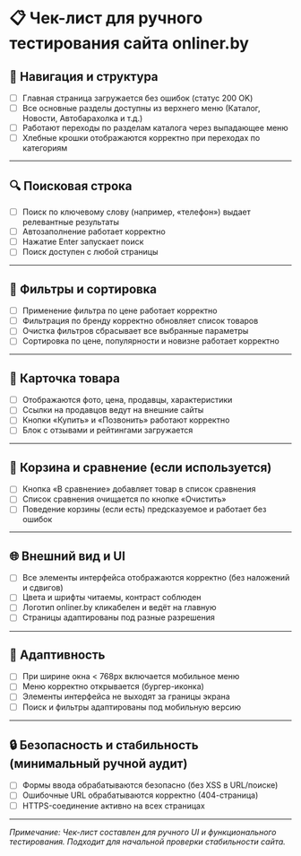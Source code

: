 # 📋 Чек-лист для ручного тестирования сайта onliner.by

## 🧭 Навигация и структура
- [ ] Главная страница загружается без ошибок (статус 200 OK)
- [ ] Все основные разделы доступны из верхнего меню (Каталог, Новости, Автобарахолка и т.д.)
- [ ] Работают переходы по разделам каталога через выпадающее меню
- [ ] Хлебные крошки отображаются корректно при переходах по категориям

---

## 🔍 Поисковая строка
- [ ] Поиск по ключевому слову (например, «телефон») выдает релевантные результаты
- [ ] Автозаполнение работает корректно
- [ ] Нажатие Enter запускает поиск
- [ ] Поиск доступен с любой страницы

---

## 🧰 Фильтры и сортировка
- [ ] Применение фильтра по цене работает корректно
- [ ] Фильтрация по бренду корректно обновляет список товаров
- [ ] Очистка фильтров сбрасывает все выбранные параметры
- [ ] Сортировка по цене, популярности и новизне работает корректно

---

## 📄 Карточка товара
- [ ] Отображаются фото, цена, продавцы, характеристики
- [ ] Ссылки на продавцов ведут на внешние сайты
- [ ] Кнопки «Купить» и «Позвонить» работают корректно
- [ ] Блок с отзывами и рейтингами загружается

---

## 🛒 Корзина и сравнение (если используется)
- [ ] Кнопка «В сравнение» добавляет товар в список сравнения
- [ ] Список сравнения очищается по кнопке «Очистить»
- [ ] Поведение корзины (если есть) предсказуемое и работает без ошибок

---

## 🌐 Внешний вид и UI
- [ ] Все элементы интерфейса отображаются корректно (без наложений и сдвигов)
- [ ] Цвета и шрифты читаемы, контраст соблюден
- [ ] Логотип onliner.by кликабелен и ведёт на главную
- [ ] Страницы адаптированы под разные разрешения

---

## 📱 Адаптивность
- [ ] При ширине окна < 768px включается мобильное меню
- [ ] Меню корректно открывается (бургер-иконка)
- [ ] Элементы интерфейса не выходят за границы экрана
- [ ] Поиск и фильтры адаптированы под мобильную версию

---

## 🔒 Безопасность и стабильность (минимальный ручной аудит)
- [ ] Формы ввода обрабатываются безопасно (без XSS в URL/поиске)
- [ ] Ошибочные URL обрабатываются корректно (404-страница)
- [ ] HTTPS-соединение активно на всех страницах

---

_Примечание: Чек-лист составлен для ручного UI и функционального тестирования. Подходит для начальной проверки стабильности сайта._
